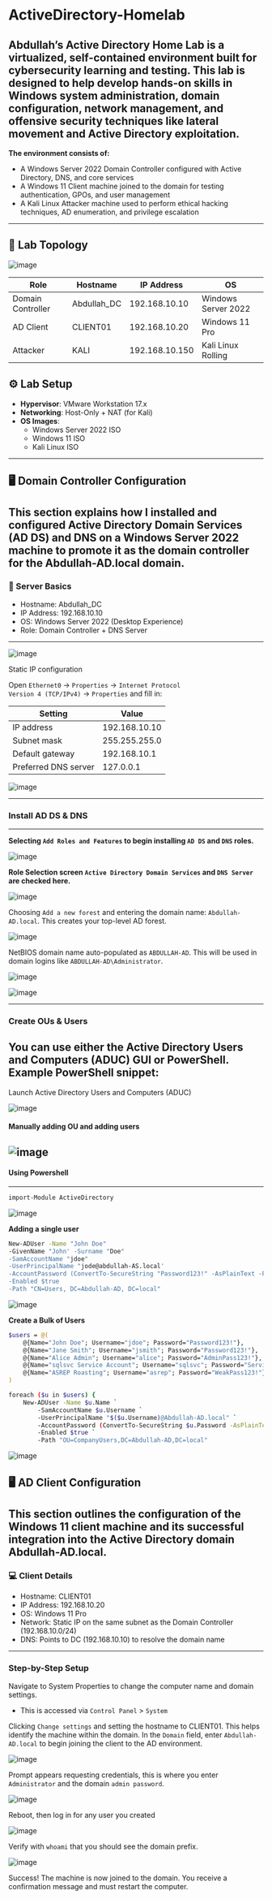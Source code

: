 # ActiveDirectory-Homelab
Abdullah’s Active Directory Home Lab is a virtualized, self-contained environment built for cybersecurity learning and testing. This lab is designed to help develop hands-on skills in Windows system administration, domain configuration, network management, and offensive security techniques like lateral movement and Active Directory exploitation.
---

**The environment consists of:**
- A Windows Server 2022 Domain Controller configured with Active Directory, DNS, and core services
- A Windows 11 Client machine joined to the domain for testing authentication, GPOs, and user management
- A Kali Linux Attacker machine used to perform ethical hacking techniques, AD enumeration, and privilege escalation
---

## 🧱 Lab Topology

![image](https://github.com/user-attachments/assets/0735b215-b1f7-47cc-8f48-17276dfc6545)

| Role              | Hostname     | IP Address       | OS                     |
|-------------------|--------------|------------------|------------------------|
| Domain Controller | Abdullah_DC        | 192.168.10.10     | Windows Server 2022   |
| AD Client         | CLIENT01    | 192.168.10.20     | Windows 11 Pro        |
| Attacker          | KALI         | 192.168.10.150    | Kali Linux Rolling    |


## ⚙️ Lab Setup

- **Hypervisor**: VMware Workstation 17.x 
- **Networking**: Host-Only + NAT (for Kali)
- **OS Images**:
  - Windows Server 2022 ISO
  - Windows 11  ISO
  - Kali Linux  ISO
---
## 🖥️ Domain Controller Configuration
This section explains how I installed and configured Active Directory Domain Services (AD DS) and DNS on a Windows Server 2022 machine to promote it as the domain controller for the Abdullah-AD.local domain.
---
### 🔧 Server Basics
- Hostname: Abdullah_DC
- IP Address: 192.168.10.10
- OS: Windows Server 2022 (Desktop Experience)
- Role: Domain Controller + DNS Server
---
![image](https://github.com/user-attachments/assets/f4f59b00-bcbc-4d24-a27c-dd8d4a80c9f7)

Static IP configuration

Open `Ethernet0` → `Properties` → `Internet Protocol Version 4 (TCP/IPv4)` → `Properties` and fill in:

| Setting | Value |
|---------|-------|
| IP address | 192.168.10.10 |
|Subnet mask | 255.255.255.0 |
| Default gateway | 192.168.10.1 |
| Preferred DNS server | 127.0.0.1|

![image](https://github.com/user-attachments/assets/01db936d-8795-4ecc-87c3-ab697438e452)

----
### Install AD DS & DNS
----
**Selecting `Add Roles and Features` to begin installing `AD DS` and `DNS` roles.**

![image](https://github.com/user-attachments/assets/03bf1373-982d-4ff0-b1f8-409087e0b255)

**Role Selection screen `Active Directory Domain Services` and `DNS Server` are checked here.**

![image](https://github.com/user-attachments/assets/226568b9-fd3f-4487-b6c0-75a71628d79d)


Choosing `Add a new forest` and entering the domain name: `Abdullah-AD.local`. This creates your top-level AD forest.

![image](https://github.com/user-attachments/assets/935a9311-ff86-40ab-9db9-3ccd4dd0288e)


NetBIOS domain name auto-populated as `ABDULLAH-AD`. This will be used in domain logins like `ABDULLAH-AD\Administrator`.

![image](https://github.com/user-attachments/assets/586483f8-5f3a-4e08-88a8-39e46f7a4953)


![image](https://github.com/user-attachments/assets/f4496fc1-37c9-4568-b008-5ddb0ce2f55b)

----
### Create OUs & Users
You can use either the Active Directory Users and Computers (ADUC) GUI or PowerShell. Example PowerShell snippet:
----
Launch Active Directory Users and Computers (ADUC) 

![image](https://github.com/user-attachments/assets/19c57002-a5f9-4808-b41d-1090bce14636)


#### Manually adding OU and adding users

![image](https://github.com/user-attachments/assets/777c7ab6-6f6a-4c58-8997-9f7511ac5dd1)
---
#### Using Powershell
---
```bash
import-Module ActiveDirectory
```

![image](https://github.com/user-attachments/assets/2e1edcc1-3182-4d93-92b0-e4fb7ad664e1)

**Adding a single user**
```bash
New-ADUser -Name "John Doe"
-GivenName "John' -Surname "Doe"
-SamAccountName "jdoe"
-UserPrincipalName "jode@abdullah-AS.local'
-AccountPassword (ConvertTo-SecureString "Password123!" -AsPlainText -Force)
-Enabled $true
-Path "CN=Users, DC=Abdullah-AD, DC=local"
```

![image](https://github.com/user-attachments/assets/7142d0a3-c04f-450f-80dd-60704f6a2c60)

**Create a Bulk of Users**

```bash
$users = @(
    @{Name="John Doe"; Username="jdoe"; Password="Password123!"},
    @{Name="Jane Smith"; Username="jsmith"; Password="Password123!"},
    @{Name="Alice Admin"; Username="alice"; Password="AdminPass123!"},
    @{Name="sqlsvc Service Account"; Username="sqlsvc"; Password="Service123!"},
    @{Name="ASREP Roasting"; Username="asrep"; Password="WeakPass123!"}
)

foreach ($u in $users) {
    New-ADUser -Name $u.Name `
        -SamAccountName $u.Username `
        -UserPrincipalName "$($u.Username)@Abdullah-AD.local" `
        -AccountPassword (ConvertTo-SecureString $u.Password -AsPlainText -Force) `
        -Enabled $true `
        -Path "OU=CompanyUsers,DC=Abdullah-AD,DC=local"
```

![image](https://github.com/user-attachments/assets/d9cd79c1-5665-41c1-afe6-268a7a35cd4c)

## 🖥️ AD Client Configuration
This section outlines the configuration of the Windows 11 client machine and its successful integration into the Active Directory domain Abdullah-AD.local.
---
### 💻 Client Details
- Hostname: CLIENT01
- IP Address: 192.168.10.20
- OS: Windows 11 Pro
- Network: Static IP on the same subnet as the Domain Controller (192.168.10.0/24)
- DNS: Points to DC (192.168.10.10) to resolve the domain name
----
### Step-by-Step Setup 

Navigate to System Properties to change the computer name and domain settings. 
- This is accessed via `Control Panel` > `System`

Clicking `Change settings` and setting the hostname to CLIENT01. This helps identify the machine within the domain.
In the `Domain` field, enter `Abdullah-AD.local` to begin joining the client to the AD environment.

![image](https://github.com/user-attachments/assets/b1bc41e7-0e17-40ca-8e76-9d1d131df6a1)

Prompt appears requesting credentials, this is where you enter `Administrator` and the domain `admin password`.

![image](https://github.com/user-attachments/assets/65c60a44-06c4-4632-9eb6-2801e8d4e90a)


Reboot, then log in for any user you created

![image](https://github.com/user-attachments/assets/6f31ae84-edf9-4125-9de5-61041c075405)

Verify with `whoami` that you should see the domain prefix.

![image](https://github.com/user-attachments/assets/7b147535-c608-4cf3-9b89-547153c236e8)

Success! The machine is now joined to the domain. You receive a confirmation message and must restart the computer.

